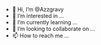 - 👋 Hi, I’m @Azzgravy
- 👀 I’m interested in ...
- 🌱 I’m currently learning ...
- 💞️ I’m looking to collaborate on ...
- 📫 How to reach me ...

<!---
Azzgravy/Azzgravy is a ✨ special ✨ repository because its `README.md` (this file) appears on your GitHub profile.
You can click the Preview link to take a look at your changes.
--->
